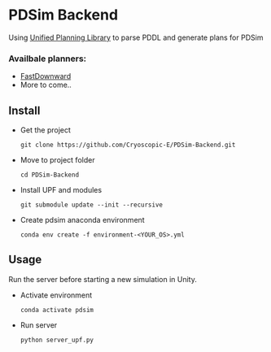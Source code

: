 # PDSim Backend

Using [Unified Planning Library](https://github.com/aiplan4eu/unified-planning) to parse PDDL and generate plans for PDSim



### Availbale planners:
    
- [FastDownward](https://github.com/aibasel/downward)
- More to come..

## Install
- Get the project

    `git clone https://github.com/Cryoscopic-E/PDSim-Backend.git`

- Move to project folder

    `cd PDSim-Backend`

- Install UPF and modules

    `git submodule update --init --recursive`

- Create pdsim anaconda environment

    `conda env create -f environment-<YOUR_OS>.yml`

## Usage

Run the server before starting a new simulation in Unity.

- Activate environment

    `conda activate pdsim`

- Run server
    
    `python server_upf.py`